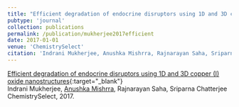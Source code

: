 ```yaml
---
title: "Efficient degradation of endocrine disruptors using 1D and 3D copper (I) oxide nanostructures"
pubtype: 'journal'
collection: publications
permalink: /publication/mukherjee2017efficient
date: 2017-01-01
venue: 'ChemistrySelect'
citation: 'Indrani Mukherjee, Anushka Mishrra, Rajnarayan Saha, Sriparna Chatterjee,&quot;Efficient degradation of endocrine disruptors using 1D and 3D copper (I) oxide nanostructures.&quot; ChemistrySelect, 2017.'
---
```

[Efficient degradation of endocrine disruptors using 1D and 3D copper (I) oxide nanostructures](https://scholar.google.com/scholar?q=Efficient+degradation+of+endocrine+disruptors+using+1D+and+3D+copper+(I)+oxide+nanostructures){:target="_blank"}<br />
Indrani Mukherjee, <ins>Anushka Mishrra</ins>, Rajnarayan Saha, Sriparna Chatterjee <br />
ChemistrySelect, 2017.